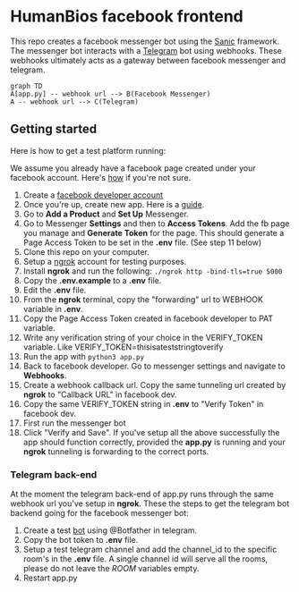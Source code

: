 # HumanBios facebook frontend
This repo creates a facebook messenger bot using the [Sanic](https://sanic.readthedocs.io/en/latest/) framework. The messenger bot interacts with a [Telegram](https://telegram.org/) bot using webhooks. These webhooks ultimately acts as a gateway between facebook messenger and telegram. 

```mermaid
graph TD
A[app.py] -- webhook url --> B(Facebook Messenger)
A -- webhook url --> C(Telegram)
```

## Getting started
Here is how to get a test platform running:

We assume you already have a facebook page created under your facebook account. Here's [how](https://www.facebook.com/help/135275340210354) if you're not sure.

1. Create a [facebook developer account](https://developers.facebook.com)
2. Once you're up, create new app. Here is a [guide](https://developers.facebook.com/docs/apps/).
3. Go to **Add a Product** and **Set Up** Messenger.
4. Go to Messenger **Settings** and then to **Access Tokens**. Add the fb page you manage and **Generate Token** for the page. This should generate a Page Access Token to be set in the **.env** file. (See step 11 below)
5. Clone this repo on your computer. 
6. Setup a [ngrok](https://ngrok.com/) account for testing purposes.
7. Install **ngrok** and run the following:
	`./ngrok http -bind-tls=true 5000`
8. Copy the **.env.example** to a **.env** file.
9. Edit the **.env** file. 
10. From the **ngrok** terminal, copy the "forwarding" url to WEBHOOK variable in **.env**.
11.  Copy the Page Access Token created in facebook developer to PAT variable.
12. Write any verification string of your choice in the VERIFY_TOKEN variable. Like VERIFY_TOKEN=thisisateststringtoverify
13. Run the app with `python3 app.py`
14. Back to facebook developer. Go to messenger settings and navigate to **Webhooks**. 
15. Create a webhook callback url. Copy the same tunneling url created by **ngrok** to "Callback URL" in facebook dev. 
16. Copy the same VERIFY_TOKEN string in **.env** to "Verify Token" in facebook dev.
17. First run the messenger bot
18. Click "Verify and Save". If you've setup all the above successfully the app should function correctly, provided the **app.py** is running and your **ngrok** tunneling is forwarding to the correct ports. 

### Telegram back-end
At the moment the telegram back-end of app.py runs through the same webhook url you've setup in **ngrok**. These the steps to get the telegram bot backend going for the facebook messenger bot:

1. Create a test [bot](https://core.telegram.org/bots) using @Botfather in telegram.
2. Copy the bot token to **.env** file. 
3. Setup a test telegram channel and add the channel_id to the specific room's in the **.env** file. A single channel id will serve all the rooms, please do not leave the _ROOM_ variables empty.
4. Restart app.py

